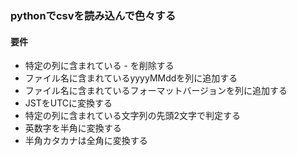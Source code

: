 ### pythonでcsvを読み込んで色々する

#### 要件
- 特定の列に含まれている *-* を削除する
- ファイル名に含まれているyyyyMMddを列に追加する
- ファイル名に含まれているフォーマットバージョンを列に追加する
- JSTをUTCに変換する
- 特定の列に含まれている文字列の先頭2文字で判定する
- 英数字を半角に変換する
- 半角カタカナは全角に変換する
